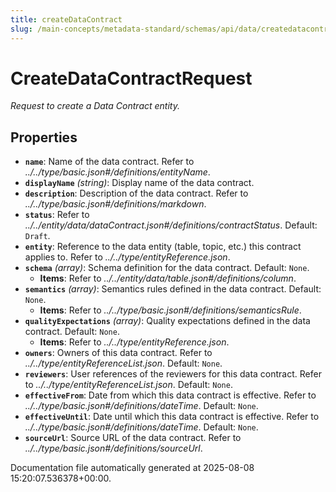 ```yaml
---
title: createDataContract
slug: /main-concepts/metadata-standard/schemas/api/data/createdatacontract
---
```


# CreateDataContractRequest

*Request to create a Data Contract entity.*

## Properties

- **`name`**: Name of the data contract. Refer to *../../type/basic.json#/definitions/entityName*.
- **`displayName`** *(string)*: Display name of the data contract.
- **`description`**: Description of the data contract. Refer to *../../type/basic.json#/definitions/markdown*.
- **`status`**: Refer to *../../entity/data/dataContract.json#/definitions/contractStatus*. Default: `Draft`.
- **`entity`**: Reference to the data entity (table, topic, etc.) this contract applies to. Refer to *../../type/entityReference.json*.
- **`schema`** *(array)*: Schema definition for the data contract. Default: `None`.
  - **Items**: Refer to *../../entity/data/table.json#/definitions/column*.
- **`semantics`** *(array)*: Semantics rules defined in the data contract. Default: `None`.
  - **Items**: Refer to *../../type/basic.json#/definitions/semanticsRule*.
- **`qualityExpectations`** *(array)*: Quality expectations defined in the data contract. Default: `None`.
  - **Items**: Refer to *../../type/entityReference.json*.
- **`owners`**: Owners of this data contract. Refer to *../../type/entityReferenceList.json*. Default: `None`.
- **`reviewers`**: User references of the reviewers for this data contract. Refer to *../../type/entityReferenceList.json*. Default: `None`.
- **`effectiveFrom`**: Date from which this data contract is effective. Refer to *../../type/basic.json#/definitions/dateTime*. Default: `None`.
- **`effectiveUntil`**: Date until which this data contract is effective. Refer to *../../type/basic.json#/definitions/dateTime*. Default: `None`.
- **`sourceUrl`**: Source URL of the data contract. Refer to *../../type/basic.json#/definitions/sourceUrl*.


Documentation file automatically generated at 2025-08-08 15:20:07.536378+00:00.

